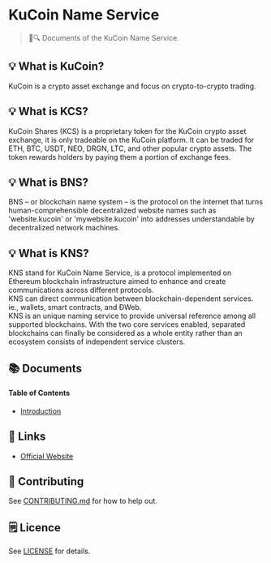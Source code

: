 # KuCoin Name Service

> 📖🔍 Documents of the KuCoin Name Service.

## 💡 What is KuCoin?
KuCoin is a crypto asset exchange and focus on crypto-to-crypto trading.

## 💡 What is KCS?
KuCoin Shares (KCS) is a proprietary token for the KuCoin crypto asset exchange, it is only tradeable on the KuCoin platform. It can be traded for ETH, BTC, USDT, NEO, DRGN, LTC, and other popular crypto assets. The token rewards holders by paying them a portion of exchange fees.

## 💡 What is BNS?
BNS – or blockchain name system – is the protocol on the internet that turns human-comprehensible decentralized website names such as 'website.kucoin' or 'mywebsite.kucoin' into addresses understandable by decentralized network machines.

## 💡 What is KNS?
KNS stand for KuCoin Name Service, is a protocol implemented on Ethereum blockchain infrastructure aimed to enhance and create communications across different protocols.  
KNS can direct communication between blockchain-dependent services. ie., wallets, smart contracts, and ÐWeb.  
KNS is an unique naming service to provide universal reference among all supported blockchains. With the two core services enabled, separated blockchains can finally be considered as a whole entity rather than an ecosystem consists of independent service clusters.

## 📚 Documents

#### Table of Contents
-  [Introduction](./docs/INTRODUCTION.md)

## 🔗 Links
- [Official Website](https://www.kucoin.com/#/)

## 📣 Contributing
See [CONTRIBUTING.md](./CONTRIBUTING.md) for how to help out.

## 🗒 Licence
See [LICENSE](./LICENSE) for details.
